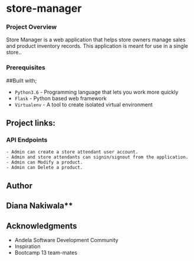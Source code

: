 # store-manager

### Project Overview
Store Manager is a web application that helps store owners manage sales and product inventory
records. This application is meant for use in a single store..

### Prerequisites

##Built with;
- `Python3.6` - Programming language that lets you work more quickly
- `Flask` - Python based web framework
- `Virtualenv` - A tool to create isolated virtual environment

## Project links:

### API Endpoints
```
- Admin can create a store attendant user account.
- Admin and store attendants can signin/signout from the application.
- Admin can Modify a product.
- Admin can Delete a product.
```



## Author

## Diana Nakiwala**

## Acknowledgments

* Andela Software Development Community
* Inspiration
* Bootcamp 13 team-mates

